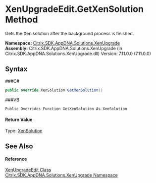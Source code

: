 # XenUpgradeEdit.GetXenSolution Method 
 

Gets the Xen solution after the background process is finished.

**Namespace:**&nbsp;<a href="N_Citrix_SDK_AppDNA_Solutions_XenUpgrade">Citrix.SDK.AppDNA.Solutions.XenUpgrade</a><br />**Assembly:**&nbsp;Citrix.SDK.AppDNA.Solutions.XenUpgrade (in Citrix.SDK.AppDNA.Solutions.XenUpgrade.dll) Version: 7.11.0.0 (7.11.0.0)

## Syntax

###C#
```csharp
public override XenSolution GetXenSolution()
```

###VB
```vbnet
Public Overrides Function GetXenSolution As XenSolution
```


#### Return Value
Type: <a href="T_Citrix_SDK_AppDNA_Solutions_Xen_Common_XenSolution">XenSolution</a><br />

## See Also


#### Reference
<a href="T_Citrix_SDK_AppDNA_Solutions_XenUpgrade_XenUpgradeEdit">XenUpgradeEdit Class</a><br /><a href="N_Citrix_SDK_AppDNA_Solutions_XenUpgrade">Citrix.SDK.AppDNA.Solutions.XenUpgrade Namespace</a><br />